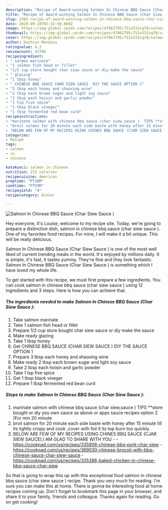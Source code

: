 ```yaml
---
description: "Recipe of Award-winning Salmon In Chinese BBQ Sauce (Char Siew Sauce )"
title: "Recipe of Award-winning Salmon In Chinese BBQ Sauce (Char Siew Sauce )"
slug: 2302-recipe-of-award-winning-salmon-in-chinese-bbq-sauce-char-siew-sauce
date: 2020-09-28T02:32:50.660Z
image: https://img-global.cpcdn.com/recipes/47862795/751x532cq70/salmon-in-chinese-bbq-sauce-char-siew-sauce-recipe-main-photo.jpg
thumbnail: https://img-global.cpcdn.com/recipes/47862795/751x532cq70/salmon-in-chinese-bbq-sauce-char-siew-sauce-recipe-main-photo.jpg
cover: https://img-global.cpcdn.com/recipes/47862795/751x532cq70/salmon-in-chinese-bbq-sauce-char-siew-sauce-recipe-main-photo.jpg
author: Kathryn Mendoza
ratingvalue: 4.2
reviewcount: 42706
recipeingredient:
- " salmon marinate"
- "1 salmon fish head or fillet"
- "1/2 cup store bought char siew sauce or diy make the sauce"
- " glazing"
- "1 tbsp honey"
- " CHINESE BBQ SAUCE CHAR SIEW SAUCE  DIY THE SAUCE OPTION 1"
- "3 tbsp each honey and shaoxing wine"
- "2 tbsp each brown sugar and light soy sauce"
- "2 tbsp each hoisin and garlic powder"
- "1 tsp five spice"
- "1 tbsp black vineger"
- "1 tbsp fermented red bean curd"
recipeinstructions:
- "marinate salmon with chinese bbq sauce (char siew,sauce )  TIPS **store bought or diy you own sauce as above or apps sauce recipes option 2 )For min 20 minute"
- "broil salmon for 20 minute each side baste with honey after 15 minute till its lightly crispy and cook ,cover with foil it its top burn too quickly."
- "BELOW ARE FEW OF MY RECIPES USING CHINES BBQ SAUCE (CJAR SIEW SAUCE),I AM GLAD TO SHARE WITH YOU  https://cookpad.com/us/recipes/335908-chinese-bbq-pork-char-siew https://cookpad.com/us/recipes/369030-chinese-brocoli-with-bbq-chinese-sauce-char-siew-sauce https://cookpad.com/us/recipes/335386-baked-chicken-in-chinese-bbq-sauce-char-siew"
categories:
- Recipe
tags:
- salmon
- in
- chinese

katakunci: salmon in chinese 
nutrition: 213 calories
recipecuisine: American
preptime: "PT18M"
cooktime: "PT59M"
recipeyield: "4"
recipecategory: Dinner

---
```



![Salmon In Chinese BBQ Sauce (Char Siew Sauce )](https://img-global.cpcdn.com/recipes/47862795/751x532cq70/salmon-in-chinese-bbq-sauce-char-siew-sauce-recipe-main-photo.jpg)

Hey everyone, it's Louise, welcome to my recipe site. Today, we're going to prepare a distinctive dish, salmon in chinese bbq sauce (char siew sauce ). One of my favorites food recipes. For mine, I will make it a bit unique. This will be really delicious.

Salmon In Chinese BBQ Sauce (Char Siew Sauce ) is one of the most well liked of current trending meals in the world. It's enjoyed by millions daily. It is simple, it's fast, it tastes yummy. They're fine and they look fantastic. Salmon In Chinese BBQ Sauce (Char Siew Sauce ) is something which I have loved my whole life.




To get started with this recipe, we must first prepare a few ingredients. You can cook salmon in chinese bbq sauce (char siew sauce ) using 12 ingredients and 3 steps. Here is how you can achieve that.

<!--inarticleads1-->

##### The ingredients needed to make Salmon In Chinese BBQ Sauce (Char Siew Sauce ):

1. Take  salmon marinate
1. Take 1 salmon fish head or fillet
1. Prepare 1/2 cup store bought char siew sauce or diy make the sauce
1. Make ready  glazing
1. Take 1 tbsp honey
1. Get  CHINESE BBQ SAUCE (CHAR SIEW SAUCE ) DIY THE SAUCE OPTION 1
1. Prepare 3 tbsp each honey and shaoxing wine
1. Make ready 2 tbsp each brown sugar and light soy sauce
1. Take 2 tbsp each hoisin and garlic powder
1. Take 1 tsp five spice
1. Get 1 tbsp black vineger
1. Prepare 1 tbsp fermented red bean curd




<!--inarticleads2-->

##### Steps to make Salmon In Chinese BBQ Sauce (Char Siew Sauce ):

1. marinate salmon with chinese bbq sauce (char siew,sauce )  TIPS **store bought or diy you own sauce as above or apps sauce recipes option 2 )For min 20 minute
1. broil salmon for 20 minute each side baste with honey after 15 minute till its lightly crispy and cook ,cover with foil it its top burn too quickly.
1. BELOW ARE FEW OF MY RECIPES USING CHINES BBQ SAUCE (CJAR SIEW SAUCE),I AM GLAD TO SHARE WITH YOU -  - https://cookpad.com/us/recipes/335908-chinese-bbq-pork-char-siew - https://cookpad.com/us/recipes/369030-chinese-brocoli-with-bbq-chinese-sauce-char-siew-sauce - https://cookpad.com/us/recipes/335386-baked-chicken-in-chinese-bbq-sauce-char-siew




So that is going to wrap this up with this exceptional food salmon in chinese bbq sauce (char siew sauce ) recipe. Thank you very much for reading. I'm sure you can make this at home. There is gonna be interesting food at home recipes coming up. Don't forget to bookmark this page in your browser, and share it to your family, friends and colleague. Thanks again for reading. Go on get cooking!
